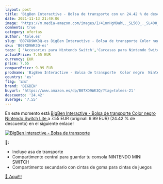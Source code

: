 ```yaml
---
layout: post
title: 'BigBen Interactive - Bolsa de transporte con un 24.42 % de descuento'
date: 2021-11-13 21:49:06
image: 'https://m.media-amazon.com/images/I/41nnHgM9ahL._SL500_._SL400_.jpg'
comments: true
category: ofertas
author: 'tole.es'
slug: 'B07XD9WK3Q-es BigBen Interactive - Bolsa de transporte Color negro...'
sku: 'B07XD9WK3Q-es'
tags: [ 'Accesorios para Nintendo Switch','Carcasas para Nintendo Switch','Carcasas, protectores y pegatinas para Nintendo Switch','Hardware y juegos para Nintendo Switch','Videojuegos','bigben','nintendo', ]
actualPrice: 7.55 EUR
currency: EUR
price: 7.55
comparePrice: 9.99 EUR
prodname: 'BigBen Interactive - Bolsa de transporte  Color negro  Nintendo Switch Lite '
country: 'es'
flag: '🇪🇸'
brand: 'BIGBEN'
buyurl: 'https://www.amazon.es/dp/B07XD9WK3Q/?tag=tolees-21'
descuento: '24.42'
average: '7.55'
---
```


En este momento está [BigBen Interactive - Bolsa de transporte  Color negro  Nintendo Switch Lite ](https://www.amazon.es/dp/B07XD9WK3Q/?tag=tolees-21) a 7.55 EUR (original: 9.99 EUR) (24.42 %  de descuento) en el siguiente enlace!

[![BigBen Interactive - Bolsa de transporte](https://m.media-amazon.com/images/I/41nnHgM9ahL._SL500_._SL400_.jpg)](https://www.amazon.es/dp/B07XD9WK3Q/?tag=tolees-21)

🔎:

- Incluye asa de transporte
- Compartimento central para guardar tu consola NINTENDO MINI SWITCH
- Compartimento secundario con cintas de goma para cintas de juegos

[🛒 Aquí!!!](https://www.amazon.es/dp/B07XD9WK3Q/?tag=tolees-21)
